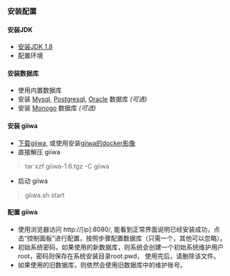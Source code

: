 ### 安装配置

#### 安装JDK
* [安装JDK 1.8](https://www.oracle.com/technetwork/java/javase/downloads/jdk8-downloads-2133151.html)
* 配置环境

#### 安装数据库
* 使用内置数据库
* 安装 [Mysql](https://dev.mysql.com/downloads/os-linux.html), [Postgresql](https://www.postgresql.org/download/), [Oracle](https://www.oracle.com/database/) 数据库 *(可选)*
* 安装 [Monogo](https://www.mongodb.com/download-center/community) 数据库 *(可选)*

#### 安装 giiwa
* [下载giiwa](https://www.giiwa.org/home/), 或使用安装[giiwa的docker影像](https://hub.docker.com/r/s20000/giiwa)
* 直接解压 giiwa
> tar xzf giiwa-1.6.tgz -C giiwa
* 启动 giiwa
> giiwa.sh start

#### 配置 giiwa
* 使用浏览器访问 http://[ip]:8080/, 能看到正常界面说明已经安装成功，点击“控制面板”进行配置，按照步骤配置数据库（只需一个，其他可以忽略）。
* 初始系统密码，如果使用的新数据库，则系统会创建一个初始系统维护用户root，密码则保存在系统安装目录root.pwd， 使用完后，请删除该文件。
* 如果使用的旧数据库，则依然会使用旧数据库中的维护账号。

